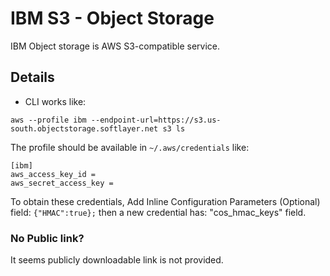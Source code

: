 # IBM S3 - Object Storage

IBM Object storage is AWS S3-compatible service.

## Details

- CLI works like:

``aws --profile ibm --endpoint-url=https://s3.us-south.objectstorage.softlayer.net s3 ls``

The profile should be available in ```~/.aws/credentials``` like:

```
[ibm]
aws_access_key_id = 
aws_secret_access_key =
```

To obtain these credentials, Add Inline Configuration Parameters (Optional) field: ``{"HMAC":true};``
then a new credential has:   "cos_hmac_keys" field.

### No Public link?

It seems publicly downloadable link is not provided.

